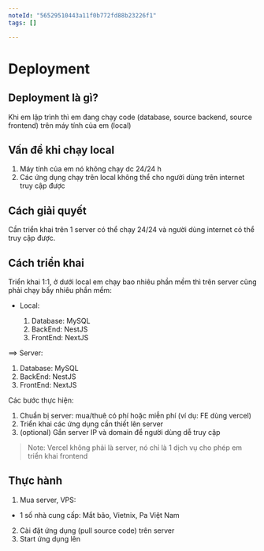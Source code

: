 ```yaml
---
noteId: "56529510443a11f0b772fd88b23226f1"
tags: []

---
```


# Deployment

## Deployment là gì?

Khi em lập trình thì em đang chạy code (database, source backend, source frontend) trên máy tính của em (local)

## Vấn đề khi chạy local

1. Máy tính của em nó không chạy dc 24/24 h
2. Các ứng dụng chạy trên local không thể cho người dùng trên internet truy cập được

## Cách giải quyết

Cần triển khai trên 1 server có thể chạy 24/24 và người dùng internet có thể truy cập được.

## Cách triển khai

Triển khai 1:1, ở dưới local em chạy bao nhiêu phần mềm thì trên server cũng phải chạy bấy nhiêu phần mềm:

- Local:

  1. Database: MySQL
  2. BackEnd: NestJS
  3. FrontEnd: NextJS

==> Server:

  1. Database: MySQL
  2. BackEnd: NestJS
  3. FrontEnd: NextJS

Các bước thực hiện:

1. Chuẩn bị server: mua/thuê có phí hoặc miễn phí (ví dụ: FE dùng vercel)
2. Triển khai các ứng dụng cần thiết lên server
3. (optional) Gắn server IP và domain để người dùng dễ truy cập

> Note:
> Vercel không phải là server, nó chỉ là 1 dịch vụ cho phép em triển khai frontend

## Thực hành

1. Mua server, VPS:

- 1 số nhà cung cấp: Mắt bão, Vietnix, Pa Việt Nam

2. Cài đặt ứng dụng (pull source code) trên server
3. Start ứng dụng lên

